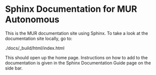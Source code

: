# Sphinx Documentation for MUR Autonomous

This is the MUR documentation site using Sphinx. To take a look at the documentation site locally, go to:

./docs/_build/html/index.html

This should open up the home page. Instructions on how to add to the documentation is given in the Sphinx Documentation Guide page on the side bar.
